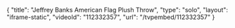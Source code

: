 {
    "title": "Jeffrey Banks American Flag Plush Throw",
    "type": "solo",
    "layout": "iframe-static",
    "videoId": "112332357",
    "url": "\/tvpembed\/112332357"
}